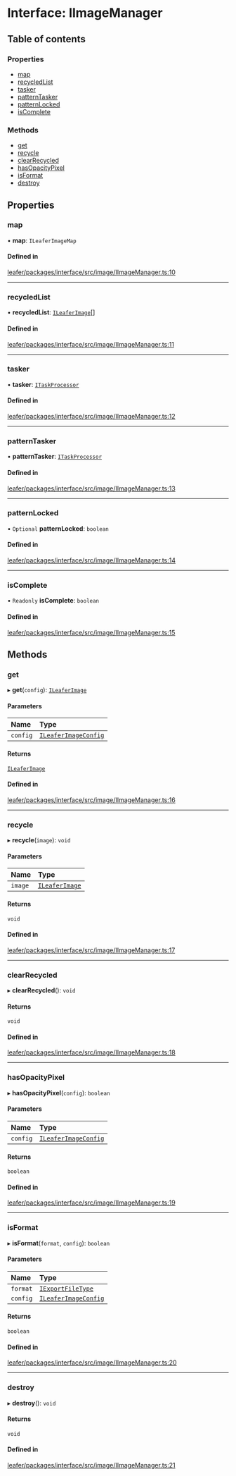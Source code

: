 # Interface: IImageManager

## Table of contents

### Properties

- [map](IImageManager.md#map)
- [recycledList](IImageManager.md#recycledlist)
- [tasker](IImageManager.md#tasker)
- [patternTasker](IImageManager.md#patterntasker)
- [patternLocked](IImageManager.md#patternlocked)
- [isComplete](IImageManager.md#iscomplete)

### Methods

- [get](IImageManager.md#get)
- [recycle](IImageManager.md#recycle)
- [clearRecycled](IImageManager.md#clearrecycled)
- [hasOpacityPixel](IImageManager.md#hasopacitypixel)
- [isFormat](IImageManager.md#isformat)
- [destroy](IImageManager.md#destroy)

## Properties

### map

• **map**: `ILeaferImageMap`

#### Defined in

[leafer/packages/interface/src/image/IImageManager.ts:10](https://github.com/leaferjs/leafer/blob/a596007/packages/interface/src/image/IImageManager.ts#L10)

___

### recycledList

• **recycledList**: [`ILeaferImage`](ILeaferImage.md)[]

#### Defined in

[leafer/packages/interface/src/image/IImageManager.ts:11](https://github.com/leaferjs/leafer/blob/a596007/packages/interface/src/image/IImageManager.ts#L11)

___

### tasker

• **tasker**: [`ITaskProcessor`](ITaskProcessor.md)

#### Defined in

[leafer/packages/interface/src/image/IImageManager.ts:12](https://github.com/leaferjs/leafer/blob/a596007/packages/interface/src/image/IImageManager.ts#L12)

___

### patternTasker

• **patternTasker**: [`ITaskProcessor`](ITaskProcessor.md)

#### Defined in

[leafer/packages/interface/src/image/IImageManager.ts:13](https://github.com/leaferjs/leafer/blob/a596007/packages/interface/src/image/IImageManager.ts#L13)

___

### patternLocked

• `Optional` **patternLocked**: `boolean`

#### Defined in

[leafer/packages/interface/src/image/IImageManager.ts:14](https://github.com/leaferjs/leafer/blob/a596007/packages/interface/src/image/IImageManager.ts#L14)

___

### isComplete

• `Readonly` **isComplete**: `boolean`

#### Defined in

[leafer/packages/interface/src/image/IImageManager.ts:15](https://github.com/leaferjs/leafer/blob/a596007/packages/interface/src/image/IImageManager.ts#L15)

## Methods

### get

▸ **get**(`config`): [`ILeaferImage`](ILeaferImage.md)

#### Parameters

| Name | Type |
| :------ | :------ |
| `config` | [`ILeaferImageConfig`](ILeaferImageConfig.md) |

#### Returns

[`ILeaferImage`](ILeaferImage.md)

#### Defined in

[leafer/packages/interface/src/image/IImageManager.ts:16](https://github.com/leaferjs/leafer/blob/a596007/packages/interface/src/image/IImageManager.ts#L16)

___

### recycle

▸ **recycle**(`image`): `void`

#### Parameters

| Name | Type |
| :------ | :------ |
| `image` | [`ILeaferImage`](ILeaferImage.md) |

#### Returns

`void`

#### Defined in

[leafer/packages/interface/src/image/IImageManager.ts:17](https://github.com/leaferjs/leafer/blob/a596007/packages/interface/src/image/IImageManager.ts#L17)

___

### clearRecycled

▸ **clearRecycled**(): `void`

#### Returns

`void`

#### Defined in

[leafer/packages/interface/src/image/IImageManager.ts:18](https://github.com/leaferjs/leafer/blob/a596007/packages/interface/src/image/IImageManager.ts#L18)

___

### hasOpacityPixel

▸ **hasOpacityPixel**(`config`): `boolean`

#### Parameters

| Name | Type |
| :------ | :------ |
| `config` | [`ILeaferImageConfig`](ILeaferImageConfig.md) |

#### Returns

`boolean`

#### Defined in

[leafer/packages/interface/src/image/IImageManager.ts:19](https://github.com/leaferjs/leafer/blob/a596007/packages/interface/src/image/IImageManager.ts#L19)

___

### isFormat

▸ **isFormat**(`format`, `config`): `boolean`

#### Parameters

| Name | Type |
| :------ | :------ |
| `format` | [`IExportFileType`](../modules.md#iexportfiletype) |
| `config` | [`ILeaferImageConfig`](ILeaferImageConfig.md) |

#### Returns

`boolean`

#### Defined in

[leafer/packages/interface/src/image/IImageManager.ts:20](https://github.com/leaferjs/leafer/blob/a596007/packages/interface/src/image/IImageManager.ts#L20)

___

### destroy

▸ **destroy**(): `void`

#### Returns

`void`

#### Defined in

[leafer/packages/interface/src/image/IImageManager.ts:21](https://github.com/leaferjs/leafer/blob/a596007/packages/interface/src/image/IImageManager.ts#L21)
